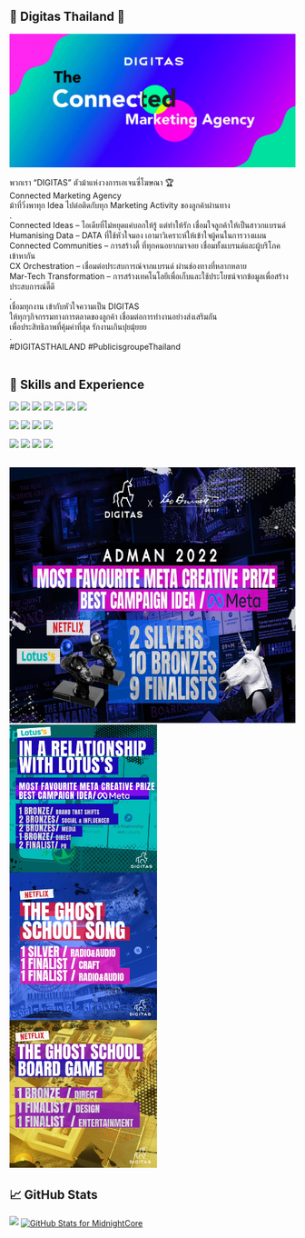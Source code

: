 ## 🦄 Digitas Thailand 🥇

![alt text](https://github.com/digitas-th/digitas-th/blob/main/github_digitas_banner.gif)
<br>

พวกเรา “DIGITAS” ตัวม้าแห่งวงการเอเจนซี่โฆษณา 🏆<br>
Connected Marketing Agency <br>
ม้าที่วิ่งพาทุก Idea ไปต่อติดกับทุก Marketing Activity ของลูกค้าผ่านทาง<br>
.<br>
Connected Ideas – ไอเดียที่ไม่หยุดแค่บอกให้รู้ แต่ทำให้รัก เชื่อมใจลูกค้าให้เป็นสาวกแบรนด์<br>
Humanising Data – DATA ที่ใช้หัวใจมอง เอามาวิเคราะห์ให้เข้าใจผู้คนในการวางแผน<br>
Connected Communities – การสร้างตี้ ที่ทุกคนอยากมาจอย เชื่อมทั้งแบรนด์และผู้บริโภคเข้าหากัน<br>
CX Orchestration – เชื่อมต่อประสบการณ์จากแบรนด์ ผ่านช่องทางที่หลากหลาย<br>
Mar-Tech Transformation – การสร้างเทคโนโลยีเพื่อเก็บและใช้ประโยชน์จากข้อมูลเพื่อสร้างประสบการณ์ดี๊ดี<br>
.<br>
เชื่อมทุกงาน เข้ากับหัวใจความเป็น DIGITAS<br>
ให้ทุกๆกิจกรรมทางการตลาดของลูกค้า เชื่อมต่อการทำงานอย่างส่งเสริมกัน<br>
เพื่อประสิทธิภาพที่คุ้มค่าที่สุด รักงานเกินปุยมุ้ยยย <br>
.
<br>
#DIGITASTHAILAND #PublicisgroupeThailand<br><br>

## 🎯 Skills and Experience
![](https://img.shields.io/badge/Code-HTML-informational?style=flat&logo=Html5&logoColor=white&color=042460)
![](https://img.shields.io/badge/Code-JavaScript-informational?style=flat&logo=JavaScript&logoColor=white&color=042460)
![](https://img.shields.io/badge/Code-PHP-informational?style=flat&logo=Php&logoColor=white&color=042460)
![](https://img.shields.io/badge/Code-PYTHON-informational?style=flat&logo=Python&logoColor=white&color=042460)
![](https://img.shields.io/badge/Code-REACT-informational?style=flat&logo=React&logoColor=white&color=042460)
![](https://img.shields.io/badge/Code-TypeScript-informational?style=flat&logo=Typescript&logoColor=white&color=042460)
![](https://img.shields.io/badge/Code-NextJS-informational?style=flat&logo=NextJS&logoColor=white&color=042460)

![](https://img.shields.io/badge/Style-CSS-informational?style=flat&logo=css3&logoColor=white&color=587d9f)
![](https://img.shields.io/badge/Style-SASS-informational?style=flat&logo=sass&logoColor=white&color=587d9f)
![](https://img.shields.io/badge/Style-Bootstrap-informational?style=flat&logo=Bootstrap&logoColor=white&color=587d9f)
![](https://img.shields.io/badge/Style-MaterializeCSS-informational?style=flat&logo=Material-UI&logoColor=white&color=587d9f)

![](https://img.shields.io/badge/Tools-Photoshop-informational?style=flat&logo=Adobe-Photoshop&logoColor=white&color=4AB197)
![](https://img.shields.io/badge/Tools-Illustrator-informational?style=flat&logo=Adobe-Illustrator&logoColor=white&color=4AB197)
![](https://img.shields.io/badge/Tools-XD-informational?style=flat&logo=Adobe-XD&logoColor=white&color=4AB197)
![](https://img.shields.io/badge/Tools-GitHub-informational?style=flat&logo=GitHub&logoColor=white&color=4AB197)

<br>
<img src="https://github.com/digitas-th/digitas-th/blob/main/rw0.jpeg" width="1000" height="450">
<img align="left" src="https://github.com/digitas-th/digitas-th/blob/main/rw1.jpeg" width="260" height="260">
<img align="left" src="https://github.com/digitas-th/digitas-th/blob/main/rw2.jpeg" width="260" height="260">
<img src="https://github.com/digitas-th/digitas-th/blob/main/rw3.jpeg" width="260" height="260">
<br>

## &#x1f4c8; GitHub Stats
<img src="https://github-readme-streak-stats.herokuapp.com?user=digitas-th&theme=radical&date_format=j%20M%5B%20Y%5D" width="600">
<a style="margin-top:10px" href="https://github.com/MidnightCore">
    <img align="center" src="https://github-readme-stats.vercel.app/api?username=digitas-th&show_icons=true&include_all_commits=true&count_private=true&theme=radical&layout=compact" alt="GitHub Stats for MidnightCore" width="600"/>
</a>
